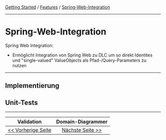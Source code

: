 <a href="../getting_started.md">Getting Started</a> / <a href="../features.md">Features</a> / <a href="./spring_web_integration.md">Spring-Web-Integration</a>

<hr/>

# Spring-Web-Integration

Spring Web Integration:

- Ermöglicht Integration von Spring Web zu DLC um so direkt Identites und "single-valued" ValueObjects als 
Pfad-/Query-Parameters zu nutzen

<hr/>

## Implementierung

## Unit-Tests

<hr/>

|            **Validation**             |           **Domain-Diagrammer**            |
|:-------------------------------------:|:------------------------------------------:|
| [<< Vorherige Seite](./validation.md) | [Nächste Seite >>](./domain_diagrammer.md) |
